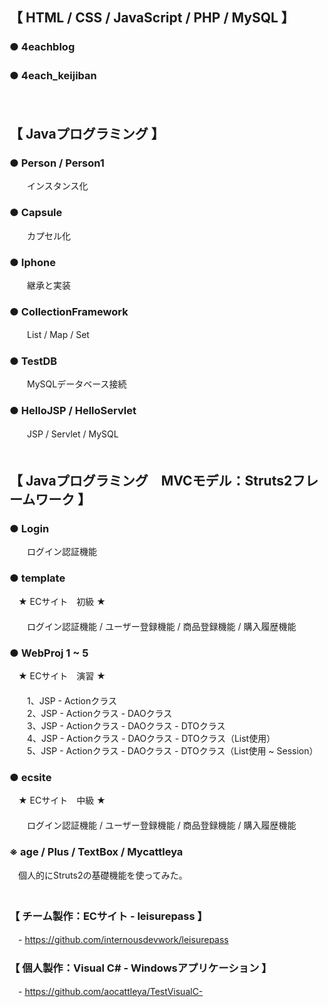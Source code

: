 
## 【 HTML / CSS / JavaScript / PHP / MySQL 】
### ● 4eachblog
### ● 4each_keijiban　  
　  
## 【 Javaプログラミング 】

### ● Person / Person1
　　インスタンス化

### ● Capsule
　　カプセル化

### ● Iphone
　　継承と実装

### ● CollectionFramework
　　List / Map / Set

### ● TestDB
　　MySQLデータベース接続

### ● HelloJSP / HelloServlet
　　JSP / Servlet / MySQL　  
　  
## 【 Javaプログラミング　MVCモデル：Struts2フレームワーク 】

### ● Login
　　ログイン認証機能

### ● template
　★ ECサイト　初級 ★  
 　  
　　ログイン認証機能 / ユーザー登録機能 / 商品登録機能 / 購入履歴機能

### ● WebProj 1 ~ 5
　★ ECサイト　演習 ★  
 　  
　　1、JSP - Actionクラス  
　　2、JSP - Actionクラス - DAOクラス  
　　3、JSP - Actionクラス - DAOクラス - DTOクラス  
　　4、JSP - Actionクラス - DAOクラス - DTOクラス（List使用）  
　　5、JSP - Actionクラス - DAOクラス - DTOクラス（List使用 ~ Session）  

### ● ecsite
　★ ECサイト　中級 ★  
 　  
 　　ログイン認証機能 / ユーザー登録機能 / 商品登録機能 / 購入履歴機能　  

### ※ age / Plus / TextBox / Mycattleya  
　個人的にStruts2の基礎機能を使ってみた。　  
　  
### 【 チーム製作：ECサイト - leisurepass 】  
　- https://github.com/internousdevwork/leisurepass

### 【 個人製作：Visual C# - Windowsアプリケーション 】  
　- https://github.com/aocattleya/TestVisualC-
